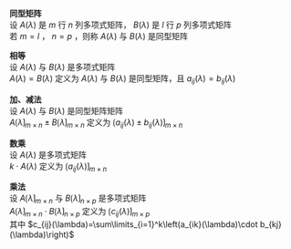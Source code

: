 **同型矩阵**  
设 $A(\lambda)$ 是 $m$ 行 $n$ 列多项式矩阵， $B(\lambda)$ 是 $l$ 行 $p$ 列多项式矩阵  
若 $m=l$ ， $n=p$ ，则称 $A(\lambda)$ 与 $B(\lambda)$ 是同型矩阵  
  
**相等**  
设 $A(\lambda)$ 与 $B(\lambda)$ 是多项式矩阵  
 $A(\lambda)=B(\lambda)$ 定义为 $A(\lambda)$ 与 $B(\lambda)$ 是同型矩阵，且 $a_{ij}(\lambda)=b_{ij}(\lambda)$   
  
**加、减法**  
设 $A(\lambda)$ 与 $B(\lambda)$ 是同型矩阵矩阵  
 $A\lgroup\lambda\rgroup_{m\times n}\pm B\lgroup\lambda\rgroup_{m\times n}$ 定义为 $\lgroup a_{ij}(\lambda)\pm b_{ij}(\lambda)\rgroup_{m\times n}$   
  
**数乘**  
设 $A(\lambda)$ 是多项式矩阵  
 $k\cdot A(\lambda)$ 定义为 $\lgroup a_{ij}(\lambda)\rgroup_{m\times n}$   
  
**乘法**  
设 $A\lgroup\lambda\rgroup_{m\times n}$ 与 $B\lgroup\lambda\rgroup_{n\times p}$ 是多项式矩阵  
 $A\lgroup\lambda\rgroup_{m\times n}\cdot B\lgroup\lambda\rgroup_{n\times p}$ 定义为 $\lgroup c_{ij}(\lambda)\rgroup_{m\times p}$   
其中 $c_{ij}(\lambda)=\sum\limits_{i=1}^k\left(a_{ik}(\lambda)\cdot b_{kj}(\lambda)\right)$   
